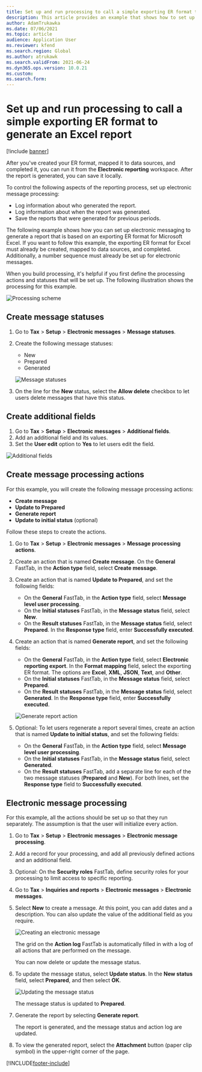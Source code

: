 ```yaml
---
title: Set up and run processing to call a simple exporting ER format to generate an Excel report
description: This article provides an example that shows how to set up and use electronic messages.
author: AdamTrukawka
ms.date: 07/06/2021
ms.topic: article
audience: Application User
ms.reviewer: kfend
ms.search.region: Global
ms.author: atrukawk
ms.search.validFrom: 2021-06-24
ms.dyn365.ops.version: 10.0.21
ms.custom: 
ms.search.form: 
---
```


# Set up and run processing to call a simple exporting ER format to generate an Excel report

[!include [banner](../includes/banner.md)]

After you've created your ER format, mapped it to data sources, and completed it, you can run it from the **Electronic reporting** workspace. After the report is generated, you can save it locally.

To control the following aspects of the reporting process, set up electronic message processing:

- Log information about who generated the report.
- Log information about when the report was generated.
- Save the reports that were generated for previous periods.

The following example shows how you can set up electronic messaging to generate a report that is based on an exporting ER format for Microsoft Excel. If you want to follow this example, the exporting ER format for Excel must already be created, mapped to data sources, and completed. Additionally, a number sequence must already be set up for electronic messages.

When you build processing, it's helpful if you first define the processing actions and statuses that will be set up. The following illustration shows the processing for this example.

![Processing scheme](media/processing-scheme.png)

## Create message statuses

1. Go to **Tax** \> **Setup** \> **Electronic messages** \> **Message statuses**.
2. Create the following message statuses:

    - New
    - Prepared
    - Generated

    ![Message statuses](media/message-statuses.png)

3. On the line for the **New** status, select the **Allow delete** checkbox to let users delete messages that have this status.

## Create additional fields

1. Go to **Tax** \> **Setup** \> **Electronic messages** \> **Additional fields**.
2. Add an additional field and its values.
3. Set the **User edit** option to **Yes** to let users edit the field.

![Additional fields](media/additional-fields.png)

## Create message processing actions

For this example, you will create the following message processing actions:

- **Create message**
- **Update to Prepared**
- **Generate report**
- **Update to initial status** (optional)

Follow these steps to create the actions.

1. Go to **Tax** \> **Setup** \> **Electronic messages** \> **Message processing actions**.
2. Create an action that is named **Create message**. On the **General** FastTab, in the **Action type** field, select **Create message**.
3. Create an action that is named **Update to Prepared**, and set the following fields:

    - On the **General** FastTab, in the **Action type** field, select **Message level user processing**.
    - On the **Initial statuses** FastTab, in the **Message status** field, select **New**.
    - On the **Result statuses** FastTab, in the **Message status** field, select **Prepared**. In the **Response type** field, enter **Successfully executed**.

4. Create an action that is named **Generate report**, and set the following fields:

    - On the **General** FastTab, in the **Action type** field, select **Electronic reporting export**. In the **Format mapping** field, select the exporting ER format. The options are **Excel**, **XML**, **JSON**, **Text**, and **Other**.
    - On the **Initial statuses** FastTab, in the **Message status** field, select **Prepared**.
    - On the **Result statuses** FastTab, in the **Message status** field, select **Generated**. In the **Response type** field, enter **Successfully executed**.

    ![Generate report action](media/generate-report-action.png)

5. Optional: To let users regenerate a report several times, create an action that is named **Update to initial status**, and set the following fields:

    - On the **General** FastTab, in the **Action type** field, select **Message level user processing**.
    - On the **Initial statuses** FastTab, in the **Message status** field, select **Generated**.
    - On the **Result statuses** FastTab, add a separate line for each of the two message statuses (**Prepared** and **New**). For both lines, set the **Response type** field to **Successfully executed**.

## Electronic message processing

For this example, all the actions should be set up so that they run separately. The assumption is that the user will initialize every action.

1. Go to **Tax** \> **Setup** \> **Electronic messages** \> **Electronic message processing**.
2. Add a record for your processing, and add all previously defined actions and an additional field.
3. Optional: On the **Security roles** FastTab, define security roles for your processing to limit access to specific reporting.
4. Go to **Tax** \> **Inquiries and reports** \> **Electronic messages** \> **Electronic messages**.
5. Select **New** to create a message. At this point, you can add dates and a description. You can also update the value of the additional field as you require.

    ![Creating an electronic message](media/create-electronic-message.png)

    The grid on the **Action log** FastTab is automatically filled in with a log of all actions that are performed on the message.

    You can now delete or update the message status. 

6. To update the message status, select **Update status**. In the **New status** field, select **Prepared**, and then select **OK**.

    ![Updating the message status](media/update-status.png)

    The message status is updated to **Prepared**.

7. Generate the report by selecting **Generate report**.

    The report is generated, and the message status and action log are updated.

8. To view the generated report, select the **Attachment** button (paper clip symbol) in the upper-right corner of the page.

[!INCLUDE[footer-include](../../includes/footer-banner.md)]
